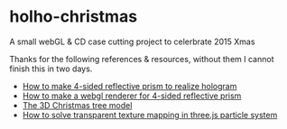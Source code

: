 # holho-christmas

A small webGL & CD case cutting project to celerbrate 2015 Xmas

Thanks for the following references & resources, without them I cannot finish this in two days.

- [How to make 4-sided reflective prism to realize hologram](https://www.youtube.com/watch?v=7YWTtCsvgvg)
- [How to make a webgl renderer for 4-sided reflective prism](http://www.instructables.com/id/Reflective-Prism)
- [The 3D Christmas tree model](https://3dwarehouse.sketchup.com/model.html?id=5510ec6ef9c7aa24fc3784321f3e33f9)
- [How to solve transparent texture mapping in three.js particle system](http://stackoverflow.com/questions/11827968/three-js-transparent-maps-issue)
